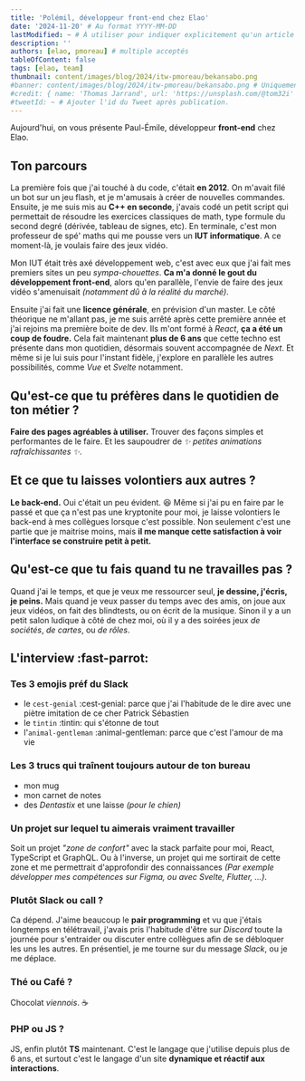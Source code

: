 ```yaml
---
title: 'Polémil, développeur front-end chez Elao'
date: '2024-11-20' # Au format YYYY-MM-DD
lastModified: ~ # À utiliser pour indiquer explicitement qu'un article à été mis à jour
description: ''
authors: [elao, pmoreau] # multiple acceptés
tableOfContent: false
tags: [elao, team]
thumbnail: content/images/blog/2024/itw-pmoreau/bekansabo.png
#banner: content/images/blog/2024/itw-pmoreau/bekansabo.png # Uniquement si différent de la minitature (thumbnail)
#credit: { name: 'Thomas Jarrand', url: 'https://unsplash.com/@tom32i' } # Pour créditer la photo utilisée en miniature
#tweetId: ~ # Ajouter l'id du Tweet après publication.
---
```


Aujourd'hui, on vous présente Paul-Émile, développeur **front-end** chez Elao.

## Ton parcours

La première fois que j'ai touché à du code, c'était **en 2012**. On m'avait filé un bot sur un jeu flash, et je m'amusais à créer de nouvelles commandes. 
Ensuite, je me suis mis au **C++ en seconde**, j'avais codé un petit script qui permettait de résoudre les exercices classiques de math, type formule du second degré (dérivée, tableau de signes, etc). En terminale, c'est mon professeur de spé' maths qui me pousse vers un **IUT informatique**.
A ce moment-là, je voulais faire des jeux vidéo.

Mon IUT était très axé développement web, c'est avec eux que j'ai fait mes premiers sites un peu *sympa-chouettes*. **Ca m'a donné le gout du développement front-end**, alors qu'en parallèle, l'envie de faire des jeux vidéo s'amenuisait *(notamment dû à la réalité du marché)*.

Ensuite j'ai fait une **licence générale**, en prévision d'un master. Le côté théorique ne m'allant pas, je me suis arrêté après cette première année et j'ai rejoins ma première boite de dev. Ils m'ont formé à *React*, **ça a été un coup de foudre.** Cela fait maintenant **plus de 6 ans** que cette techno est présente dans mon quotidien, désormais souvent accompagnée de *Next*. Et même si je lui suis pour l'instant fidèle, j'explore en parallèle les autres possibilités, comme *Vue* et *Svelte* notamment.

## Qu'est-ce que tu préfères dans le quotidien de ton métier ?

**Faire des pages agréables à utiliser.** Trouver des façons simples et performantes de le faire. Et les saupoudrer de *✨ petites animations rafraîchissantes ✨*.

## Et ce que tu laisses volontiers aux autres ?

**Le back-end.** Oui c'était un peu évident. 😆 
Même si j'ai pu en faire par le passé et que ça n'est pas une kryptonite pour moi, je laisse volontiers le back-end à mes collègues lorsque c'est possible. Non seulement c'est une partie que je maitrise moins, mais **il me manque cette satisfaction à voir l'interface se construire petit à petit.**

## Qu'est-ce que tu fais quand tu ne travailles pas ?

Quand j'ai le temps, et que je veux me ressourcer seul, **je dessine, j'écris, je peins.** Mais quand je veux passer du temps avec des amis, on joue aux jeux vidéos, on fait des blindtests, ou on écrit de la musique. Sinon il y a un petit salon ludique à côté de chez moi, où il y a des soirées jeux *de sociétés*, *de cartes*, ou *de rôles*.

## L'interview :fast-parrot:

### Tes 3 emojis préf du Slack
- le `cest-genial` :cest-genial: parce que j'ai l'habitude de le dire avec une piètre imitation de ce cher Patrick Sébastien
- le `tintin` :tintin: qui s'étonne de tout
- l'`animal-gentleman` :animal-gentleman: parce que c'est l'amour de ma vie

### Les 3 trucs qui traînent toujours autour de ton bureau
- mon mug
- mon carnet de notes
- des *Dentastix* et une laisse *(pour le chien)*

### Un projet sur lequel tu aimerais vraiment travailler

Soit un projet *"zone de confort"* avec la stack parfaite pour moi, React, TypeScript et GraphQL. Ou à l'inverse, un projet qui me sortirait de cette zone et me permettrait d'approfondir des connaissances *(Par exemple développer mes compétences sur Figma, ou avec Svelte, Flutter, ...)*.

### Plutôt Slack ou call ?

Ca dépend. J'aime beaucoup le **pair programming** et vu que j'étais longtemps en télétravail, j'avais pris l'habitude d'être sur *Discord* toute la journée pour s'entraider ou discuter entre collègues afin de se débloquer les uns les autres. En présentiel, je me tourne sur du message *Slack*, ou je me déplace.

### Thé ou Café ?

Chocolat *viennois*. ☕️

### PHP ou JS ?

JS, enfin plutôt **TS** maintenant. C'est le langage que j'utilise depuis plus de 6 ans, et surtout c'est le langage d'un site **dynamique et réactif aux interactions**.

